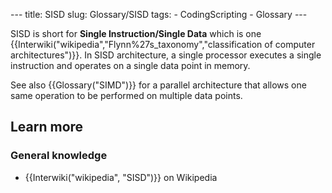 --- title: SISD slug: Glossary/SISD tags: - CodingScripting - Glossary ---

SISD is short for **Single Instruction/Single Data** which is one {{Interwiki("wikipedia","Flynn%27s\_taxonomy","classification of computer architectures")}}. In SISD architecture, a single processor executes a single instruction and operates on a single data point in memory.

See also {{Glossary("SIMD")}} for a parallel architecture that allows one same operation to be performed on multiple data points.

Learn more
----------

### General knowledge

-   {{Interwiki("wikipedia", "SISD")}} on Wikipedia
